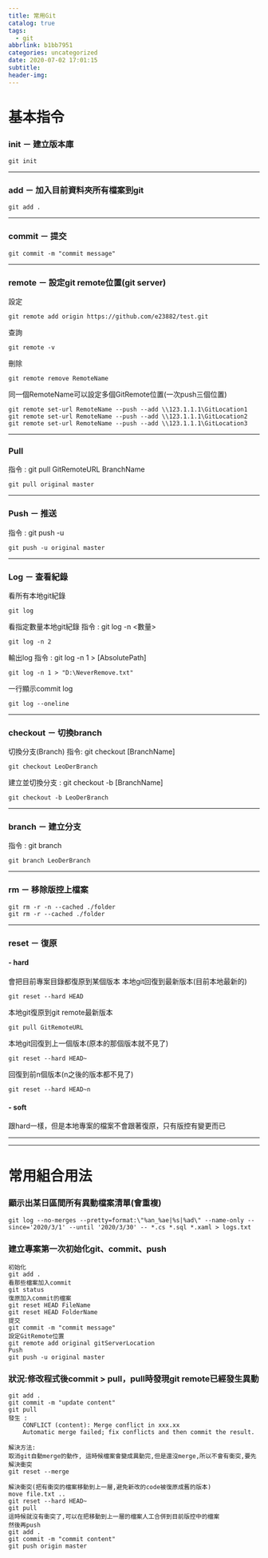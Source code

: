 ```yaml
---
title: 常用Git
catalog: true
tags:
  - git
abbrlink: b1bb7951
categories: uncategorized
date: 2020-07-02 17:01:15
subtitle:
header-img:
---
```

# 基本指令
### init － 建立版本庫
```git
git init
```
***
### add － 加入目前資料夾所有檔案到git
```git
git add .
```
***
### commit － 提交
```git
git commit -m "commit message"
```
***
### remote － 設定git remote位置(git server)

設定
```git
git remote add origin https://github.com/e23882/test.git
```

查詢
```git
git remote -v
```

刪除
```git
git remote remove RemoteName
```
同一個RemoteName可以設定多個GitRemote位置(一次push三個位置)
```git
git remote set-url RemoteName --push --add \\123.1.1.1\GitLocation1
git remote set-url RemoteName --push --add \\123.1.1.1\GitLocation2
git remote set-url RemoteName --push --add \\123.1.1.1\GitLocation3
```
***
### Pull

指令 : git pull GitRemoteURL BranchName
```git
git pull original master
```
***
### Push － 推送

指令 : git push -u <RemoteName> <BranchName>
```git
git push -u original master
```
***
### Log － 查看紀錄

看所有本地git紀錄
```git
git log 
```

看指定數量本地git紀錄
指令 : git log -n <數量>
```git
git log -n 2
```

輸出log
指令 : git log -n 1 > [AbsolutePath]

```git
git log -n 1 > "D:\NeverRemove.txt"
```

一行顯示commit log 
```git
git log --oneline
```
***
### checkout － 切換branch

切換分支(Branch)
指令: git checkout [BranchName]
```git
git checkout LeoDerBranch
```

建立並切換分支 : git checkout -b [BranchName]
```git
git checkout -b LeoDerBranch    
```
***
### branch － 建立分支
指令 : 
git branch <BranchName>

```git
git branch LeoDerBranch
```
***
### rm － 移除版控上檔案
```git
git rm -r -n --cached ./folder
git rm -r --cached ./folder
```
***
### reset － 復原
#### - hard
會把目前專案目錄都復原到某個版本
本地git回復到最新版本(目前本地最新的)
```git
git reset --hard HEAD
```
本地git復原到git remote最新版本
```git
git pull GitRemoteURL
```

本地git回復到上一個版本(原本的那個版本就不見了)
```git
git reset --hard HEAD~
```
回復到前n個版本(n之後的版本都不見了)
```git
git reset --hard HEAD~n
```

#### - soft
跟hard一樣，但是本地專案的檔案不會跟著復原，只有版控有變更而已
***
***

# 常用組合用法
### 顯示出某日區間所有異動檔案清單(會重複)
```git
git log --no-merges --pretty=format:\"%an_%ae|%s|%ad\" --name-only --since='2020/3/1' --until '2020/3/30' -- *.cs *.sql *.xaml > logs.txt
```

### 建立專案第一次初始化git、commit、push
```git
初始化
git add . 
看那些檔案加入commit
git status
復原加入commit的檔案
git reset HEAD FileName
git reset HEAD FolderName
提交
git commit -m "commit message"
設定GitRemote位置
git remote add original gitServerLocation
Push
git push -u original master
```

### 狀況:修改程式後commit > pull，pull時發現git remote已經發生異動
```git
git add .
git commit -m "update content"
git pull
發生 : 
    CONFLICT (content): Merge conflict in xxx.xx
    Automatic merge failed; fix conflicts and then commit the result.

解決方法:
取消git自動merge的動作, 這時候檔案會變成異動完,但是還沒merge,所以不會有衝突,要先解決衝突
git reset --merge

解決衝突(把有衝突的檔案移動到上一層,避免新改的code被復原成舊的版本)
move file.txt ..
git reset --hard HEAD~
git pull
這時候就沒有衝突了,可以在把移動到上一層的檔案人工合併到目前版控中的檔案
然後再push
git add .
git commit -m "commit content"
git push origin master

```
